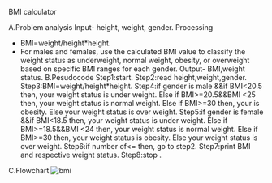 BMI calculator

A.Problem analysis
Input- height, weight, gender.
Processing
- BMI=weight/height*height.
- For males and females, use the calculated BMI value to classify the weight status as underweight, normal weight, obesity, or overweight based on specific BMI ranges for each gender.
Output- BMI,weight status.
B.Pesudocode
Step1:start.
Step2:read height,weight,gender.
Step3:BMI=weight/height*height.
Step4:if gender is male &&if BMI<20.5 then, your weight status is under weight.
Else if BMI>=20.5&&BMI <25 then, your weight status is normal weight.
Else if BMI>=30 then, your is obesity.
Else your weight status is over weight.
Step5:if gender is female &&if BMI<18.5 then, your weight status is under weight.
Else if BMI>=18.5&&BMI <24 then, your  weight status is normal weight.
Else if BMI>=30 then, your weight status is obesity.
Else your weight status is over weight.
Step6:if number of<= then, go to step2.
Step7:print BMI and respective weight status.
Step8:stop .

C.Flowchart
![bmi](https://github.com/SWEG-2015EC-Batch/Binary-Bombers/assets/149236920/c24c7ece-5949-43c6-880e-d7d41ddb6510)

